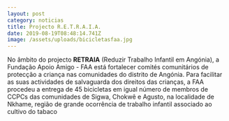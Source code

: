 ```yaml
---
layout: post
category: noticias
title: Projecto R.E.T.R.A.I.A.
date: 2019-08-19T08:48:14.741Z
image: /assets/uploads/bicicletasfaa.jpg
---
```

No âmbito do projecto **RETRAIA** (Reduzir Trabalho Infantil em Angónia), a Fundação Apoio Amigo - FAA está fortalecer comités comunitários de protecção a criança nas comunidades do distrito de Angónia. Para facilitar as suas actividades de salvaguarda dos direitos das crianças, a FAA procedeu a entrega de 45 bicicletas em igual número de membros de CCPCs das comunidades de Sigwa, Chokwê e Agusto, na localidade de Nkhame, região de grande ocorrência de trabalho infantil associado ao cultivo do tabaco
